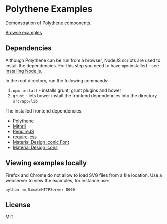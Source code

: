 # Polythene Examples

Demonstration of [Polythene](https://github.com/ArthurClemens/Polythene) components.

[Browse examples](http://arthurclemens.github.io/Polythene-Examples/index.html)


## Dependencies

Although Polythene can be run from a browser, NodeJS scripts are used to install the dependencies. For this step you need to have `npm` installed - see [Installing Node.js](https://docs.npmjs.com/getting-started/installing-node).

In the root directory, run the following commands:

1. `npm install` - installs grunt, grunt plugins and bower
2. `grunt` - lets bower install the frontend dependencies into the directory `src/app/lib`


The installed frontend dependencies:

* [Polythene](https://github.com/ArthurClemens/Polythene)
* [Mithril](http://lhorie.github.io/mithril)
* [RequireJS](http://requirejs.org)
* [require-css](https://github.com/guybedford/require-css)
* [Material Design Iconic Font](https://github.com/zavoloklom/material-design-iconic-font)
* [Material Design Icons](https://github.com/Templarian/MaterialDesign)


## Viewing examples locally

Firefox and Chrome do not allow to load SVG files from a file location. Use a webserver to view the examples, for instance use:

```
python -m SimpleHTTPServer 8000
```


## License

MIT

